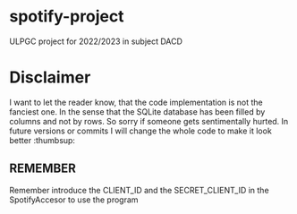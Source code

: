 # spotify-project
ULPGC project for 2022/2023 in subject DACD 

<h1>Disclaimer</h1> 
I want to let the reader know, that the code implementation is not the fanciest one. In the sense that the SQLite database has been filled by columns and not by rows. So sorry if someone gets sentimentally hurted. In future versions or commits I will change the whole code to make it look better :thumbsup:

<h2>REMEMBER</h2>
Remember introduce the CLIENT_ID and the SECRET_CLIENT_ID in the SpotifyAccesor to use the program
